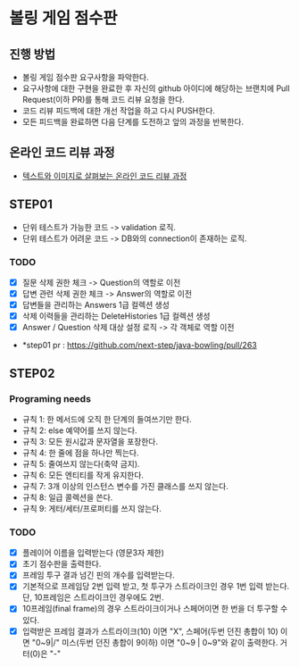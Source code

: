 # 볼링 게임 점수판
## 진행 방법
* 볼링 게임 점수판 요구사항을 파악한다.
* 요구사항에 대한 구현을 완료한 후 자신의 github 아이디에 해당하는 브랜치에 Pull Request(이하 PR)를 통해 코드 리뷰 요청을 한다.
* 코드 리뷰 피드백에 대한 개선 작업을 하고 다시 PUSH한다.
* 모든 피드백을 완료하면 다음 단계를 도전하고 앞의 과정을 반복한다.

## 온라인 코드 리뷰 과정
* [텍스트와 이미지로 살펴보는 온라인 코드 리뷰 과정](https://github.com/next-step/nextstep-docs/tree/master/codereview)

## STEP01 
 - 단위 테스트가 가능한 코드 -> validation 로직.
 - 단위 테스트가 어려운 코드 -> DB와의 connection이 존재하는 로직.
### TODO
 - [x] 질문 삭제 권한 체크 -> Question의 역할로 이전
 - [x] 답변 관련 삭제 권한 체크 -> Answer의 역할로 이전
 - [x] 답변들을 관리하는 Answers 1급 컬렉션 생성
 - [x] 삭제 이력들을 관리하는 DeleteHistories 1급 컬렉션 생성
 - [x] Answer / Question 삭제 대상 설정 로직 -> 각 객체로 역할 이전
 - *step01 pr : https://github.com/next-step/java-bowling/pull/263
 
## STEP02
### Programing needs
 - 규칙 1: 한 메서드에 오직 한 단계의 들여쓰기만 한다.
 - 규칙 2: else 예약어를 쓰지 않는다.
 - 규칙 3: 모든 원시값과 문자열을 포장한다.
 - 규칙 4: 한 줄에 점을 하나만 찍는다.
 - 규칙 5: 줄여쓰지 않는다(축약 금지).
 - 규칙 6: 모든 엔티티를 작게 유지한다.
 - 규칙 7: 3개 이상의 인스턴스 변수를 가진 클래스를 쓰지 않는다.
 - 규칙 8: 일급 콜렉션을 쓴다. 
 - 규칙 9: 게터/세터/프로퍼티를 쓰지 않는다.
 
 ### TODO
  - [x] 플레이어 이름을 입력받는다 (영문3자 제한)
  - [x] 초기 점수판을 출력한다.
  - [x] 프레임 투구 결과 넘긴 핀의 개수를 입력받는다. 
  - [x] 기본적으로 프레임당 2번 입력 받고, 첫 투구가 스트라이크인 경우 1번 입력 받는다. 
  단, 10프레임은 스트라이크인 경우에도 2번.
  - [x] 10프레임(final frame)의 경우 스트라이크이거나 스페어이면 한 번을 더 투구할 수 있다.
  - [x] 입력받은 프레임 결과가 스트라이크(10) 이면 "X", 스페어(두번 던진 총합이 10) 이면 "0~9|/" 
  미스(두번 던진 총합이 9이하) 이면 "0~9 | 0~9"와 같이 출력한다. 거터(0)은 "-" 

